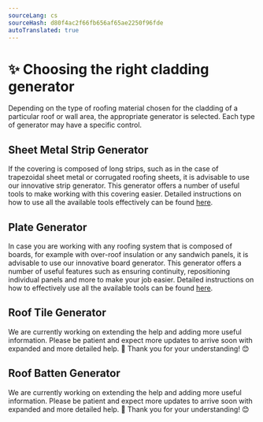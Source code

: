 ```yaml
---
sourceLang: cs
sourceHash: d80f4ac2f66fb656af65ae2250f96fde
autoTranslated: true
---
```


# ✨ Choosing the right cladding generator

Depending on the type of roofing material chosen for the cladding of a particular roof or wall area, the appropriate generator is selected. Each type of generator may have a specific control.

## Sheet Metal Strip Generator

If the covering is composed of long strips, such as in the case of trapezoidal sheet metal or corrugated roofing sheets, it is advisable to use our innovative strip generator. This generator offers a number of useful tools to make working with this covering easier. Detailed instructions on how to use all the available tools effectively can be found [here](tilerSettings.md).


## Plate Generator

In case you are working with any roofing system that is composed of boards, for example with over-roof insulation or any sandwich panels, it is advisable to use our innovative board generator. This generator offers a number of useful features such as ensuring continuity, repositioning individual panels and more to make your job easier. Detailed instructions on how to effectively use all the available tools can be found [here](stripTilerSettings.md).

## Roof Tile Generator

We are currently working on extending the help and adding more useful information. Please be patient and expect more updates to arrive soon with expanded and more detailed help. 🚀 Thank you for your understanding! 😊

## Roof Batten Generator

We are currently working on extending the help and adding more useful information. Please be patient and expect more updates to arrive soon with expanded and more detailed help. 🚀 Thank you for your understanding! 😊